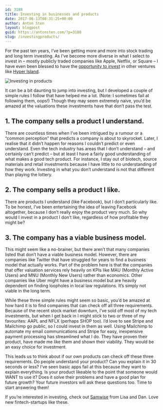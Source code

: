 ```yaml
---
id: 3188
title: Investing in businesses and products
date: 2017-06-13T08:31:25+00:00
author: Anton Sten
layout: blogpost
guid: https://antonsten.com/?p=3188
slug: /investingproducts/
---
```

<span class="preamble">For the past ten years, I’ve been getting more and more into stock trading and long term investing. As I’ve become more diverse in what I select to invest in &#8211; mostly publicly traded companies like Apple, Netflix, or Square &#8211; I have even been blessed to have the <a href="https://instagram.com/p/BQxrHJvBYDnjObGWHyvmXIrxaZDLjlPjjHj3zs0/" target="_blank">opportunity to invest</a> in other ventures like <a href="https://www.hyperisland.com/" target="_blank">Hyper Island</a>.</span>

![Investing in products](../images/Screen-Shot-2017-06-13-at-08.26.20-1024x777.png)

It can be a bit daunting to jump into investing, but I developed a couple of simple rules I follow that have helped me a lot. (Note: I sometimes fail at following them, oops!) Though they may seem extremely naive, you’d be amazed at the valuations these investments have that don’t pass the test.

## 1. The company sells a product I understand.

There are countless times when I’ve been intrigued by a rumour or a “common perception” that predicts a company is about to skyrocket. Later, I realise that it didn&#8217;t happen for reasons I couldn&#8217;t predict or even understand. Even the tech industry has areas that I don’t understand &#8211; and certainly can&#8217;t predict &#8211; but at least I have a fairly good understanding of what makes a good tech product. For instance, I stay out of biotech, source materials and retail investments because I have little to no understanding of how they work. Investing in what you don’t understand is not that different than playing the lottery.

## 2. The company sells a product I like.

There are products I understand (like Facebook), but I don’t particularly like. To be honest, I’ve been entertaining the idea of leaving Facebook altogether, because I don&#8217;t really enjoy the product very much. So why would I invest in a product I don’t like, regardless of how profitable they might be?

## 3. The company has a viable business model.

This might seem like a no-brainer, but there aren’t that many companies listed that don’t have a viable business model. However, there are companies like Twitter that have struggled for years to find a business model that actually works. Part of the problem here is that the companies that offer valuation services rely heavily on KPIs like MAU (Monthly Active Users) and MNU (Monthly New Users) rather than economics. Other companies like Uber might have a business model but are heavily dependent on finding loopholes in local law regulations. It’s simply not viable in the long term.

While these three simple rules might seem so basic, you’d be amazed at how hard it is to find companies that can check off all three requirements. Because of the recent stock market downturn, I’ve sold off most of my tech investments, but when I get back in I might stick to two or three of my favourites: AAPL and NFLX (perhaps SHOP too). I’d love to see Stripe and Mailchimp go public, so I could invest in them as well. Using Mailchimp to automate my email communications and Stripe for easy, inexpensive payment processing has streamlined what I do. They have proven their product, have made me like them and shown their viability. They would be an easy choice for investment.

This leads us to think about if our own products can check off these three requirements. Do people understand your product? Can you explain it in 30 seconds or less? I’ve seen basic apps fail at this because they want to explain everything. Is your product likeable to the point that someone would WANT to use it? Does it solve their problems and have a good plan for future growth? Your future investors will ask these questions too. Time to start answering them!

If you’re interested in investing, check out <a href="http://go.samwiseapp.com/" target="_blank">Samwise</a> from Lisa and Dan. Love new fintech-startups like these.
